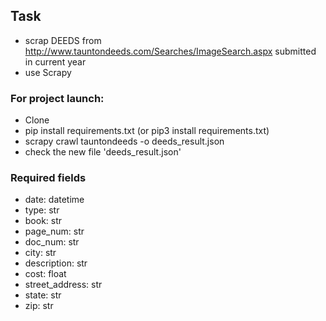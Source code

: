 ## Task 
* scrap DEEDS from http://www.tauntondeeds.com/Searches/ImageSearch.aspx submitted in current year
* use Scrapy

### For project launch:
* Clone
* pip install requirements.txt (or pip3 install requirements.txt)
* scrapy crawl tauntondeeds -o deeds_result.json 
* check the new file 'deeds_result.json'


### Required fields
* date: datetime 
* type: str 
* book: str 
* page_num: str 
* doc_num: str 
* city: str 
* description: str 
* cost: float 
* street_address: str 
* state: str 
* zip: str